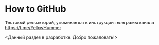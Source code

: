 # How to GitHub
Тестовый репозиторий, упоминается в инструкции телеграмм канала https://t.me/YellowHummer 

<Данный раздел в разработке. 
Добро пожаловать!>

